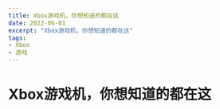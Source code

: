```yaml
---
title: Xbox游戏机，你想知道的都在这
date: 2022-06-01
excerpt: "Xbox游戏机，你想知道的都在这"
tags:
- Xbox
- 游戏
---
```

# Xbox游戏机，你想知道的都在这